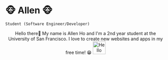 # 🐵 Allen 🐵

`Student (Software Engineer/Developer)` 
<div style="text-align: center">
    Hello there👋 My name is Allen Ho and I'm a 2nd year student at the University of San Francisco. I love to create new websites and apps in my free time! 😁
    <img src="https://tenor.com/view/tkthao219-bubududu-panda-gif-24055162" alt="Hello Gif" title="Hello Gif" width"40" height="40"/>
</div>



























<!--
**AllenHo2/AllenHo2** is a ✨ _special_ ✨ repository because its `README.md` (this file) appears on your GitHub profile.

Here are some ideas to get you started:

- 🔭 I’m currently working on ...
- 🌱 I’m currently learning ...
- 👯 I’m looking to collaborate on ...
- 🤔 I’m looking for help with ...
- 💬 Ask me about ...
- 📫 How to reach me: ...
- 😄 Pronouns: ...
- ⚡ Fun fact: ...
-->
